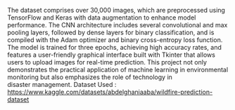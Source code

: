 The dataset comprises over 30,000 images, which are preprocessed using TensorFlow and Keras with data augmentation to enhance model performance. The CNN architecture includes several convolutional and max pooling layers, followed by dense layers for binary classification, and is compiled with the Adam optimizer and binary cross-entropy loss function. The model is trained for three epochs, achieving high accuracy rates, and features a user-friendly graphical interface built with Tkinter that allows users to upload images for real-time prediction. This project not only demonstrates the practical application of machine learning in environmental monitoring but also emphasizes the role of technology in disaster management.
Dataset Used : https://www.kaggle.com/datasets/abdelghaniaaba/wildfire-prediction-dataset
